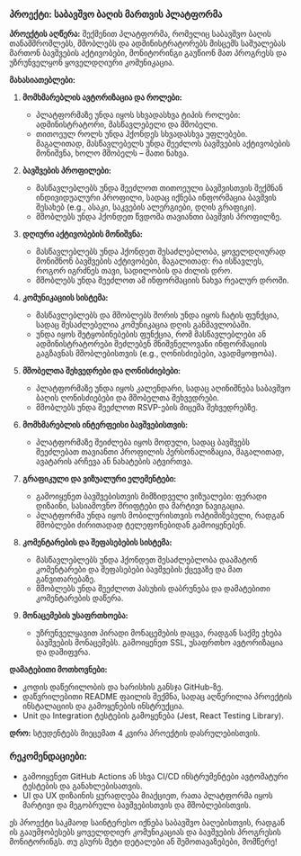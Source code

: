 ### პროექტი: საბავშვო ბაღის მართვის პლატფორმა

**პროექტის აღწერა:**
შექმენით პლატფორმა, რომელიც საბავშვო ბაღის თანამშრომლებს, მშობლებს და ადმინისტრატორებს მისცემს საშუალებას მართონ ბავშვების აქტივობები, მონიტორინგი გაუწიონ მათ პროგრესს და უზრუნველყონ ყოველდღიური კომუნიკაცია.

**მახასიათებლები:**

1. **მომხმარებლის ავტორიზაცია და როლები:**
   - პლატფორმაზე უნდა იყოს სხვადასხვა ტიპის როლები: ადმინისტრატორი, მასწავლებელი და მშობელი.
   - თითოეულ როლს უნდა ჰქონდეს სხვადასხვა უფლებები. მაგალითად, მასწავლებელს უნდა შეეძლოს ბავშვების აქტივობების მონიშვნა, ხოლო მშობელს – მათი ნახვა.

2. **ბავშვების პროფილები:**
   - მასწავლებლებს უნდა შეეძლოთ თითოეული ბავშვისთვის შექმნან ინდივიდუალური პროფილი, სადაც იქნება ინფორმაცია ბავშვის შესახებ (e.g., ასაკი, საკვების ალერგიები, დღის გრაფიკი).
   - მშობლებს უნდა ჰქონდეთ წვდომა თავიანთი ბავშვის პროფილზე.

3. **დღიური აქტივობების მონიშვნა:**
   - მასწავლებლებს უნდა ჰქონდეთ შესაძლებლობა, ყოველდღიურად მონიშნონ ბავშვების აქტივობები, მაგალითად: რა ისწავლეს, როგორ იგრძნეს თავი, სადილობის და ძილის დრო.
   - მშობლებს უნდა შეეძლოთ ამ ინფორმაციის ნახვა რეალურ დროში.

4. **კომუნიკაციის სისტემა:**
   - მასწავლებლებს და მშობლებს შორის უნდა იყოს ჩატის ფუნქცია, სადაც შესაძლებელია კომუნიკაცია დღის განმავლობაში.
   - უნდა იყოს შეტყობინებების ფუნქცია, რომ მასწავლებლები ან ადმინისტრატორები შეძლებენ მნიშვნელოვანი ინფორმაციის გაგზავნას მშობლებისთვის (e.g., ღონისძიებები, ავადმყოფობა).

5. **მშობელთა შეხვედრები და ღონისძიებები:**
   - პლატფორმაზე უნდა იყოს კალენდარი, სადაც აღინიშნება საბავშვო ბაღის ღონისძიებები და მშობელთა შეხვედრები.
   - მშობლებს უნდა შეეძლოთ RSVP-ების მიცემა შეხვედრებზე.

6. **მომხმარებლის ინტერფეისი ბავშვებისთვის:**
   - პლატფორმაზე შეიძლება იყოს მოდული, სადაც ბავშვებს შეეძლებათ თავიანთი პროფილის პერსონალიზაცია, მაგალითად, ავატარის არჩევა ან ნახატების ატვირთვა.

7. **გრაფიკული და ვიზუალური ელემენტები:**
   - გამოიყენეთ ბავშვებისთვის მიმზიდველი ვიზუალები: ფერადი დიზაინი, სასიამოვნო შრიფტები და მარტივი ნავიგაცია.
   - პლატფორმა უნდა იყოს მობილურისთვის ოპტიმიზებული, რადგან მშობლები ძირითადად ტელეფონებიდან გამოიყენებენ.

8. **კომენტარების და შეფასებების სისტემა:**
   - მასწავლებლებს უნდა ჰქონდეთ შესაძლებლობა დაამატონ კომენტარები და შეფასებები ბავშვების ქცევაზე და მათ განვითარებაზე.
   - მშობლებს უნდა შეეძლოთ პასუხის დაბრუნება და დამატებითი კომენტარების დაწერა.

9. **მონაცემების უსაფრთხოება:**
   - უზრუნველყავით პირადი მონაცემების დაცვა, რადგან საქმე ეხება ბავშვების მონაცემებს. გამოიყენეთ SSL, უსაფრთხო ავტორიზაცია და დაშიფვრა.

**დამატებითი მოთხოვნები:**
- კოდის დაწერილობის და ხარისხის განსჯა GitHub-ზე.
- დაწვრილებითი README ფაილის შექმნა, სადაც აღწერილია პროექტის ინსტალაციის და გამოყენების ინსტრუქცია.
- Unit და Integration ტესტების გამოყენება (Jest, React Testing Library).

**დრო:**
სტუდენტებს მიეცემათ 4 კვირა პროექტის დასრულებისთვის.

### რეკომენდაციები:
- გამოიყენეთ GitHub Actions ან სხვა CI/CD ინსტრუმენტები ავტომატური ტესტების და განახლებისათვის.
- UI და UX დიზაინის ყურადღება მიაქციეთ, რათა პლატფორმა იყოს მარტივი და მეგობრული ბავშვებისთვის და მშობლებისთვის.

ეს პროექტი საკმაოდ საინტერესო იქნება საბავშვო ბაღებისთვის, რადგან ის გააუმჯობესებს ყოველდღიურ კომუნიკაციას და ბავშვების პროგრესის მონიტორინგს. თუ გსურს მეტი დეტალები ან შემოთავაზებები, მომწერე!
